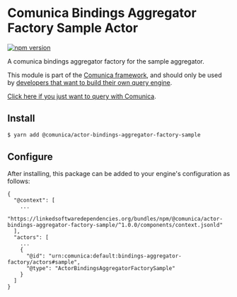 # Comunica Bindings Aggregator Factory Sample Actor

[![npm version](https://badge.fury.io/js/%40comunica%2Factor-bindings-aggregator-factory-sample.svg)](https://www.npmjs.com/package/@comunica/actor-bindings-aggregator-factory-sample)

A comunica bindings aggregator factory for the sample aggregator.

This module is part of the [Comunica framework](https://github.com/comunica/comunica),
and should only be used by [developers that want to build their own query engine](https://comunica.dev/docs/modify/).

[Click here if you just want to query with Comunica](https://comunica.dev/docs/query/).

## Install

```bash
$ yarn add @comunica/actor-bindings-aggregator-factory-sample
```

## Configure

After installing, this package can be added to your engine's configuration as follows:
```text
{
  "@context": [
    ...
    "https://linkedsoftwaredependencies.org/bundles/npm/@comunica/actor-bindings-aggregator-factory-sample/^1.0.0/components/context.jsonld"  
  ],
  "actors": [
    ...
    {
      "@id": "urn:comunica:default:bindings-aggregator-factory/actors#sample",
      "@type": "ActorBindingsAggregatorFactorySample"
    }
  ]
}
```
